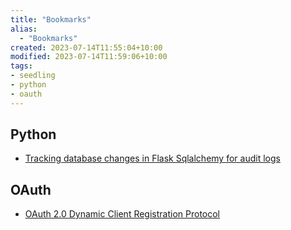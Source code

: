 ```yaml
---
title: "Bookmarks"
alias:
  - "Bookmarks"
created: 2023-07-14T11:55:04+10:00
modified: 2023-07-14T11:59:06+10:00
tags:
- seedling
- python
- oauth
---
```


## Python

- [Tracking database changes in Flask Sqlalchemy for audit logs](https://sagarkaurav.hashnode.dev/tracking-database-changes-in-flask-sqlalchemy-for-audit-logs)


## OAuth

-  [OAuth 2.0 Dynamic Client Registration Protocol](https://datatracker.ietf.org/doc/rfc7591/)